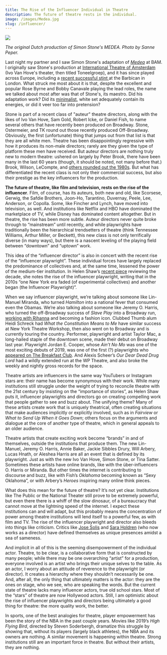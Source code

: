 ```yaml
---
title: The Rise of the Influencer Individual in Theatre
description: The future of theatre rests in the individual.
image: /images/Medea.jpg
slug: /influencer/
---
```


![](/images/Medea.jpg)

_The original Dutch production of Simon Stone's MEDEA. Photo by Sanne Peper._

Last night my partner and I saw Simon Stone's adaptation of _[Medea](https://www.bam.org/medea)_ at BAM. I originally saw Stone's production at [International Theatre of Amsterdam](https://ita.nl/nl/) (Ivo Van Hove's theater, then titled Toneelgroep), and it has since played across Europe, including a [recent successful stint ](https://www.theguardian.com/stage/2019/mar/07/medea-review-barbican-london-simon-stone) at the Barbican in London. What struck me most about it is that, despite the excellent and popular Rose Byrne and Bobby Canavale playing the lead roles, the name we talked about most after was that of Stone's, its maestro. Did his adaptation work? Did its [minimalist](/minimalism), white set adequately contain its energies, or did it veer too far into pretension?

Stone is part of a recent class of "auteur" theatre directors, along with the likes of Ivo Van Hove, Sam Gold, Robert Icke, or Daniel Fish, to name several others that have recently been produced on Broadway. Stone, Ostermeier, and TK round out those recently produced Off-Broadway. Obviously, the first (unfortunate) thing that jumps out from that list is that they are all white men. Theatre has been disappointingly regressive with how it produces its non-male directors; rarely are they given the type of platform these men have received. But auteur directors are nothing truly new to modern theatre: ushered on largely by Peter Brook, there have been many in the last 60 years (though, it should be noted, not many before that.) Brook, Wilson, LeCompte, and [others rounded out the 1980s](https://www.nytimes.com/1985/11/24/theater/auteur-directors-bring-new-life-to-theater.html). But what has differentiated the recent class is not only their commercial success, but also their prestige as the key influencers for the production.

**The future of theatre, like film and television, rests on the rise of the influencer**. Film, of course, has its auteurs, both new and old, like Scorsese, Gerwig, the Safdie Brothers, Joon-Ho, Tarantino, Duvernay, Peele, Lee, Anderson, or Copolla. Some, like Fincher and Lynch, have moved into television, as well. And institutions like Netflix and HBO have dominated the marketplace of TV, while Disney has dominated content altogether. But in theatre, the rise has been more subtle. Auteur directors never quite broke through to “mainstream” until recently, and while playwrights have traditionally been the hierarchical trendsetters of theatre (think Tennessee Williams, Arthur Miller, or Beckett), this new class is not only terrifically diverse (in many ways), but there is a nascent leveling of the playing field between “downtown” and “uptown” work.

This idea of the “influencer director” is also in concert with the recent rise of the “influencer playwright”. These individual forces have largely replaced the predominance of collectives and, at the same time, lessened the power of the medium-tier institution. In Helen Shaw’s [recent piece](https://www.vulture.com/2019/12/the-2010s-in-theater-spidey-hamilton-gatz-and-much-more.html) reviewing the decade, she notes the rise of the influencer playwright, writing that in the 2010s “one New York era faded (of experimental collectives) and another began (the Influencer Playwright)”.

When we say influencer playwright, we’re talking about someone like Lin-Manuel Miranda, who turned _Hamilton_ into a national fever that consumed even the Obamas. We’re also talking about someone like Jeremy O. Harris, who turned the off-Broadway success of _Slave Play_ into a Broadway run, [working with Rihanna](https://www.nytimes.com/interactive/2019/05/20/t-magazine/rihanna-fenty-louis-vuitton.html) and becoming a fashion icon. Clubbed Thumb alum Heidi Schreck had _What the Constitution Means to Me_ have similar success at New York Theatre Workshop, then also went on to Broadway and is currently touring the country. Performer, playwright and artist Taylor Mac, a long-hailed staple of the downtown scene, made their debut on Broadway last year. Playwright Jordan E. Cooper, whose _Ain’t No Mo_ was one of the most exciting debuts of 2019, was one of the first (?) playwrights who [appeared on The Breakfast Club](https://www.youtube.com/watch?v=37R1kwv1HWg). And Alexis Scheer’s _Our Dear Dead Drug Lord_ had a wildly extended run at the WP Theatre, and also broke the weekly and nightly gross records for the space.

Theatre artists are influencers in the same way YouTubers or Instagram stars are: their name has become synonymous with their work. While many institutions still struggle under the weight of trying to reconcile theatre with the 21st century by insisting on the “importance of stories”, as Helen Shaw puts it, influencer playwrights and directors go on creating compelling work that people gather to see and buzz about. The unifying theme? Many of these artists create work that is uniquely theatrical, often creating situations that make audiences implicitly or explicitly involved, such as in _Fairview_ or _What to Send Up When it Goes Down_; others focus on the arguments and dialogue at the core of another type of theatre, which in general appeals to an older audience.

Theatre artists that create exciting work become “brands” in and of themselves, outside the institutions that produce them. The new Lin-Manuel, Jeremy O. Harris, Annie Baker, Jackie Sibbles Drury, Will Arbery, Lucas Hnath, or Aleshea Harris are all an event that is defined by its playwright. Just as with the new Ivo Van Hove, Simon Stone, or Tina Satter. Sometimes these artists have online brands, like with the über-influencers O. Harris or Miranda. But other times the internet is contributing to discourse and buzz, like with Fish’s _Oklahoma_ becoming known as “Sexy Oklahoma”, or with Arbery’s _Heroes_ inspiring many online think pieces.

What does this mean for the future of theatre? It’s not yet clear. Institutions like The Public or the National Theater still prove to be extremely powerful, but even there there is a whiff of the slow dinosaur, of a bureaucracy that cannot move at the lightning speed of the internet. I expect these institutions can and will adapt, but this probably means the concentration of power among theatre institutions will lend itself to a powerful few, as with film and TV. The rise of the influencer playwright and director also bleeds into things like criticism. Critics like [Jose Solis](https://twitter.com/josesolismayen?ref_src=twsrc%5Egoogle%7Ctwcamp%5Eserp%7Ctwgr%5Eauthor) and [Sara Holdren](https://twitter.com/swholdren?lang=en) (who now works as a director) have defined themselves as unique presences amidst a sea of sameness.

And implicit in all of this is the seeming disempowerment of the individual actor. Theatre, to be clear, is a collaborative form that is constructed by many people; while there may be one overarching “artist” for a production, everyone involved is an artist who brings their unique selves to the table. As an actor, I worry about an attitude of reverence to the playwright (or director). It creates a hierarchy where they shouldn’t necessarily be one. And, after all, the only thing that ultimately matters is the actor: they are the ones on stage, who we see, who are speaking the words. But the current state of theatre lacks many influencer actors, true old school stars. Most of the “stars” of theatre are now Hollywood actors. Still, I am optimistic about the rise of influencer playwrights and directors being ultimately a good thing for theatre: the more quality work, the better.

In sports, one of the best analogies for theatre, player empowerment has been the story of the NBA in the past couple years. Movies like 2019’s _High Flying Bird_, directed by Steven Soderbergh, dramatize this struggle by showing that, without its players (largely black athletes), the NBA and its owners are nothing. A similar movement is happening within theatre. Strong institutions still are an important force in theatre. But without their artists, they are nothing.
